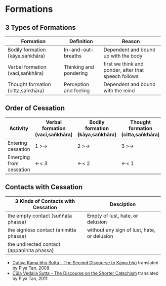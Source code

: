# Formations

## 3 Types of Formations

| Formation | Definition | Reason |
| -- | -- | -- |
|  Bodily formation (kāya,saṅkhāra) | In-and-out-breaths  | Dependent and bound up with the body |
| Verbal formation (vacī,saṅkhāra) | Thinking and pondering | first we think and ponder, after that speech follows |
| Thought formation (citta,saṅkhāra) | Perception and feeling | Dependent and bound with the mind |

## Order of Cessation

| Activity | Verbal formation (vacī,saṅkhāra) | Bodily formation (kāya,saṅkhāra) | Thought formation (citta,saṅkhāra) |
| -- | -- | -- | -- |
| Entering cessation | 1 >-> | 2 >-> | 3 >-> |
| Emerging from cessation | <-< 3 | <-< 2 | <-< 1 |

## Contacts with Cessation

| 3 Kinds of Contacts with Cessation | Desciption | 
| -- | -- |
| the empty contact  (suññata phassa) | Empty of lust, hate, or delusion |
| the signless contact (animitta phassa) | without any sign of lust, hate, or delusion |
| the undirected contact (appaṇihita phassa) | |


* [Dutiya Kāma,bhū Sutta - The Second Discourse to Kāma,bhū](http://dharmafarer.org/wordpress/wp-content/uploads/2013/04/48.7-Kamabhu-S-2-s41.6-piya.pdf) translated by Piya Tan, 2008
* [Cūla Vedalla Sutta - The Discourse on the Shorter Catechism](http://dharmafarer.org/wordpress/wp-content/uploads/2013/04/40a.9-Culavedalla-S-m44-piya.pdf) translated by Piya Tan, 2011
